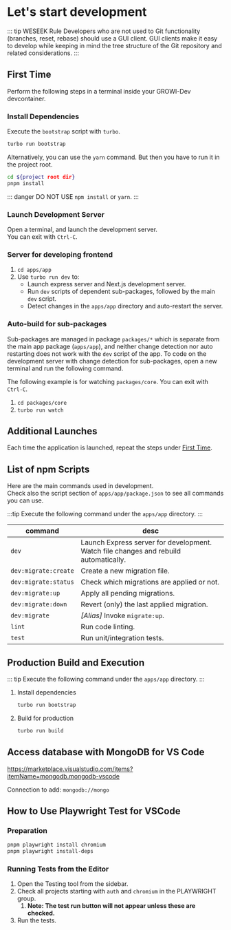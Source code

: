 # Let's start development

::: tip WESEEK Rule
Developers who are not used to Git functionality (branches, reset, rebase) should use a GUI client.
GUI clients make it easy to develop while keeping in mind the tree structure of the Git repository and related considerations.
:::

## First Time

Perform the following steps in a terminal inside your GROWI-Dev devcontainer.

### Install Dependencies

Execute the `bootstrap` script with `turbo`.

``` bash
turbo run bootstrap
```

Alternatively, you can use the `yarn` command. But then you have to run it in the project root.

``` bash
cd ${project root dir}
pnpm install
```

::: danger
DO NOT USE `npm install` or `yarn`.
:::


### Launch Development Server

Open a terminal, and launch the development server.  
You can exit with `Ctrl-C`.

### Server for developing frontend

1. `cd apps/app`
1. Use `turbo run dev` to:
   - Launch express server and Next.js development server.
   - Run `dev` scripts of dependent sub-packages, followed by the main `dev` script.
   - Detect changes in the `apps/app` directory and auto-restart the server.

### Auto-build for sub-packages

Sub-packages are managed in package `packages/*` which is separate from the main app package (`apps/app`),
and neither change detection nor auto restarting does not work with the `dev` script of the app.
To code on the development server with change detection for sub-packages, open a new terminal and run the following command.

The following example is for watching `packages/core`. You can exit with `Ctrl-C`.

1. `cd packages/core`
1. `turbo run watch`


## Additional Launches

Each time the application is launched, repeat the steps under [First Time](#first-time).

## List of npm Scripts

Here are the main commands used in development.  
Check also the script section of `apps/app/package.json`
to see all commands you can use.

:::tip
Execute the following command under the `apps/app` directory.
:::

|command|desc|
|--|--|
|`dev`|Launch Express server for development.<br>Watch file changes and rebuild automatically.|
|`dev:migrate:create`|Create a new migration file.|
|`dev:migrate:status`|Check which migrations are applied or not.|
|`dev:migrate:up`|Apply all pending migrations.|
|`dev:migrate:down`|Revert (only) the last applied migration.|
|`dev:migrate`|*[Alias]* Invoke `migrate:up`.|
|`lint`|Run code linting.|
|`test`|Run unit/integration tests.|


## Production Build and Execution

::: tip
Execute the following command under the `apps/app` directory.
:::

1. Install dependencies

    ```bash
    turbo run bootstrap
    ```

1. Build for production

    ```bash
    turbo run build
    ```


## Access database with MongoDB for VS Code

<https://marketplace.visualstudio.com/items?itemName=mongodb.mongodb-vscode>

Connection to add: `mongodb://mongo`


## How to Use Playwright Test for VSCode

### Preparation

```bash
pnpm playwright install chromium
pnpm playwright install-deps
```

### Running Tests from the Editor

1. Open the Testing tool from the sidebar.
1. Check all projects starting with `auth` and `chromium` in the PLAYWRIGHT group.
    1. **Note: The test run button will not appear unless these are checked.**
1. Run the tests.
